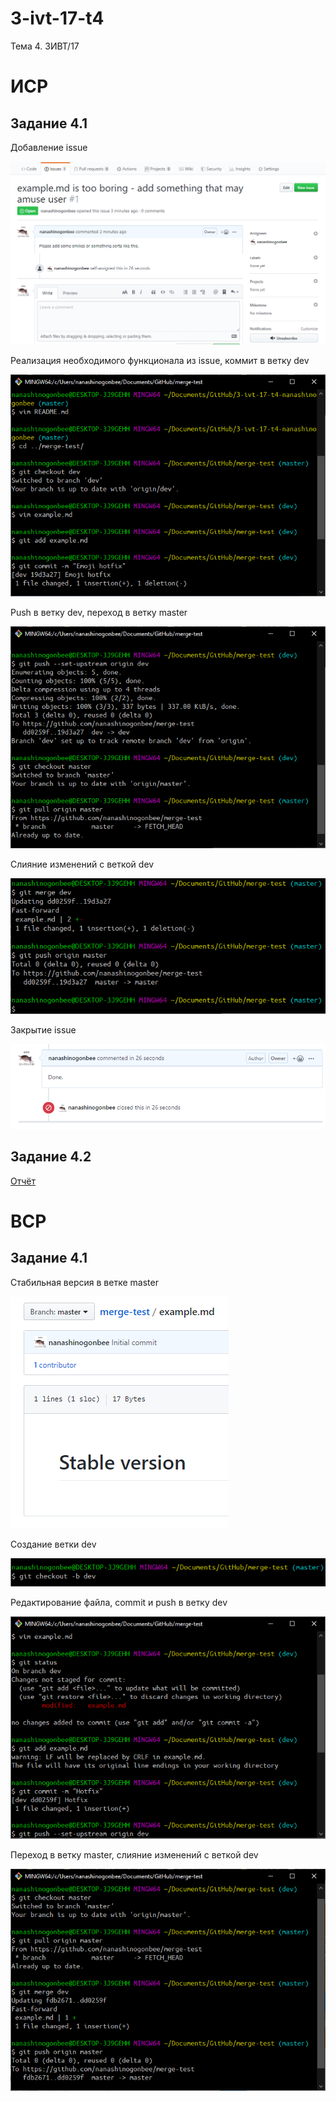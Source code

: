 # 3-ivt-17-t4
Тема 4. 3ИВТ/17

# ИСР
## Задание 4.1
Добавление issue

![git1](git1.png "git1")

Реализация необходимого функционала из issue, коммит в ветку dev

![git2](git2.png "git2")

Push в ветку dev, переход в ветку master

![git3](git3.png "git3")

Слияние изменений с веткой dev

![git4](git4.png "git4")

Закрытие issue

![git5](git5.png "git5")

## Задание 4.2
[Отчёт](https://drive.google.com/file/d/1U1I0WzEniMVsxoPViWiKBODrmIsEAf4G/view?usp=sharing)

# ВСР
## Задание 4.1
Стабильная версия в ветке master

![merge1](merge1.png "merge1")

Создание ветки dev

![merge2](merge2.png "merge2")

Редактирование файла, commit и push в ветку dev

![merge3](merge3.png "merge3")

Переход в ветку master, слияние изменений с веткой dev

![merge4](merge4.png "merge4")
